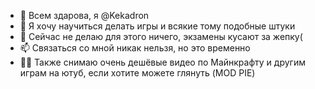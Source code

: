 - 👋 Всем здарова, я @Kekadron
- 👀 Я хочу научиться делать игры и всякие тому подобные штуки
- 🌱 Сейчас не делаю для этого ничего, экзамены кусают за жепку(
- 📫 Связаться со мной никак нельзя, но это временно
- 👩‍💻 Также снимаю очень дешёвые видео по Майнкрафту и другим играм на ютуб, если хотите можете глянуть (MOD PIE)
<!---
Kekadron/Kekadron is a ✨ special ✨ repository because its `README.md` (this file) appears on your GitHub profile.
You can click the Preview link to take a look at your changes.
--->
